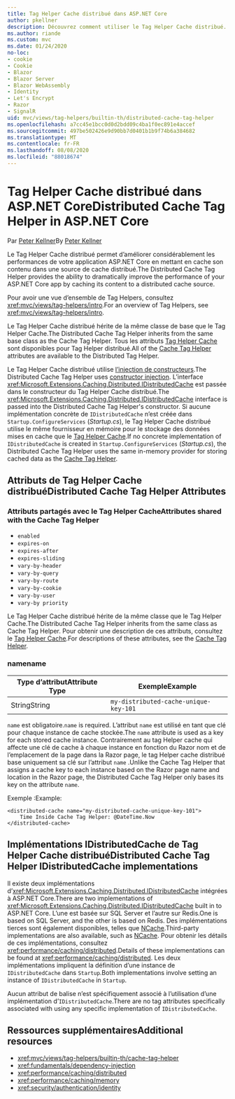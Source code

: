 ```yaml
---
title: Tag Helper Cache distribué dans ASP.NET Core
author: pkellner
description: Découvrez comment utiliser le Tag Helper Cache distribué.
ms.author: riande
ms.custom: mvc
ms.date: 01/24/2020
no-loc:
- cookie
- Cookie
- Blazor
- Blazor Server
- Blazor WebAssembly
- Identity
- Let's Encrypt
- Razor
- SignalR
uid: mvc/views/tag-helpers/builtin-th/distributed-cache-tag-helper
ms.openlocfilehash: a7cc45e1bcc0d0d2bdd09c4ba1f0ec891e4accef
ms.sourcegitcommit: 497be502426e9d90bb7d0401b1b9f74b6a384682
ms.translationtype: MT
ms.contentlocale: fr-FR
ms.lasthandoff: 08/08/2020
ms.locfileid: "88018674"
---
```

# <a name="distributed-cache-tag-helper-in-aspnet-core"></a><span data-ttu-id="a763a-103">Tag Helper Cache distribué dans ASP.NET Core</span><span class="sxs-lookup"><span data-stu-id="a763a-103">Distributed Cache Tag Helper in ASP.NET Core</span></span>

<span data-ttu-id="a763a-104">Par [Peter Kellner](https://peterkellner.net)</span><span class="sxs-lookup"><span data-stu-id="a763a-104">By [Peter Kellner](https://peterkellner.net)</span></span>

<span data-ttu-id="a763a-105">Le Tag Helper Cache distribué permet d’améliorer considérablement les performances de votre application ASP.NET Core en mettant en cache son contenu dans une source de cache distribué.</span><span class="sxs-lookup"><span data-stu-id="a763a-105">The Distributed Cache Tag Helper provides the ability to dramatically improve the performance of your ASP.NET Core app by caching its content to a distributed cache source.</span></span>

<span data-ttu-id="a763a-106">Pour avoir une vue d’ensemble de Tag Helpers, consultez <xref:mvc/views/tag-helpers/intro>.</span><span class="sxs-lookup"><span data-stu-id="a763a-106">For an overview of Tag Helpers, see <xref:mvc/views/tag-helpers/intro>.</span></span>

<span data-ttu-id="a763a-107">Le Tag Helper Cache distribué hérite de la même classe de base que le Tag Helper Cache.</span><span class="sxs-lookup"><span data-stu-id="a763a-107">The Distributed Cache Tag Helper inherits from the same base class as the Cache Tag Helper.</span></span> <span data-ttu-id="a763a-108">Tous les attributs [Tag Helper Cache](xref:mvc/views/tag-helpers/builtin-th/cache-tag-helper) sont disponibles pour Tag Helper distribué.</span><span class="sxs-lookup"><span data-stu-id="a763a-108">All of the [Cache Tag Helper](xref:mvc/views/tag-helpers/builtin-th/cache-tag-helper) attributes are available to the Distributed Tag Helper.</span></span>

<span data-ttu-id="a763a-109">Le Tag Helper Cache distribué utilise [l’injection de constructeurs](xref:fundamentals/dependency-injection#constructor-injection-behavior).</span><span class="sxs-lookup"><span data-stu-id="a763a-109">The Distributed Cache Tag Helper uses [constructor injection](xref:fundamentals/dependency-injection#constructor-injection-behavior).</span></span> <span data-ttu-id="a763a-110">L’interface <xref:Microsoft.Extensions.Caching.Distributed.IDistributedCache> est passée dans le constructeur du Tag Helper Cache distribué.</span><span class="sxs-lookup"><span data-stu-id="a763a-110">The <xref:Microsoft.Extensions.Caching.Distributed.IDistributedCache> interface is passed into the Distributed Cache Tag Helper's constructor.</span></span> <span data-ttu-id="a763a-111">Si aucune implémentation concrète de `IDistributedCache` n’est créée dans `Startup.ConfigureServices` (*Startup.cs*), le Tag Helper Cache distribué utilise le même fournisseur en mémoire pour le stockage des données mises en cache que le [Tag Helper Cache](xref:mvc/views/tag-helpers/builtin-th/cache-tag-helper).</span><span class="sxs-lookup"><span data-stu-id="a763a-111">If no concrete implementation of `IDistributedCache` is created in `Startup.ConfigureServices` (*Startup.cs*), the Distributed Cache Tag Helper uses the same in-memory provider for storing cached data as the [Cache Tag Helper](xref:mvc/views/tag-helpers/builtin-th/cache-tag-helper).</span></span>

## <a name="distributed-cache-tag-helper-attributes"></a><span data-ttu-id="a763a-112">Attributs de Tag Helper Cache distribué</span><span class="sxs-lookup"><span data-stu-id="a763a-112">Distributed Cache Tag Helper Attributes</span></span>

### <a name="attributes-shared-with-the-cache-tag-helper"></a><span data-ttu-id="a763a-113">Attributs partagés avec le Tag Helper Cache</span><span class="sxs-lookup"><span data-stu-id="a763a-113">Attributes shared with the Cache Tag Helper</span></span>

* `enabled`
* `expires-on`
* `expires-after`
* `expires-sliding`
* `vary-by-header`
* `vary-by-query`
* `vary-by-route`
* `vary-by-cookie`
* `vary-by-user`
* `vary-by priority`

<span data-ttu-id="a763a-114">Le Tag Helper Cache distribué hérite de la même classe que le Tag Helper Cache.</span><span class="sxs-lookup"><span data-stu-id="a763a-114">The Distributed Cache Tag Helper inherits from the same class as Cache Tag Helper.</span></span> <span data-ttu-id="a763a-115">Pour obtenir une description de ces attributs, consultez le [Tag Helper Cache](xref:mvc/views/tag-helpers/builtin-th/cache-tag-helper).</span><span class="sxs-lookup"><span data-stu-id="a763a-115">For descriptions of these attributes, see the [Cache Tag Helper](xref:mvc/views/tag-helpers/builtin-th/cache-tag-helper).</span></span>

### <a name="name"></a><span data-ttu-id="a763a-116">name</span><span class="sxs-lookup"><span data-stu-id="a763a-116">name</span></span>

| <span data-ttu-id="a763a-117">Type d’attribut</span><span class="sxs-lookup"><span data-stu-id="a763a-117">Attribute Type</span></span> | <span data-ttu-id="a763a-118">Exemple</span><span class="sxs-lookup"><span data-stu-id="a763a-118">Example</span></span>                               |
| -------------- | ------------------------------------- |
| <span data-ttu-id="a763a-119">String</span><span class="sxs-lookup"><span data-stu-id="a763a-119">String</span></span>         | `my-distributed-cache-unique-key-101` |

<span data-ttu-id="a763a-120">`name` est obligatoire.</span><span class="sxs-lookup"><span data-stu-id="a763a-120">`name` is required.</span></span> <span data-ttu-id="a763a-121">L’attribut `name` est utilisé en tant que clé pour chaque instance de cache stockée.</span><span class="sxs-lookup"><span data-stu-id="a763a-121">The `name` attribute is used as a key for each stored cache instance.</span></span> <span data-ttu-id="a763a-122">Contrairement au tag Helper cache qui affecte une clé de cache à chaque instance en fonction du Razor nom et de l’emplacement de la page dans la Razor page, le tag Helper cache distribué base uniquement sa clé sur l’attribut `name` .</span><span class="sxs-lookup"><span data-stu-id="a763a-122">Unlike the Cache Tag Helper that assigns a cache key to each instance based on the Razor page name and location in the Razor page, the Distributed Cache Tag Helper only bases its key on the attribute `name`.</span></span>

<span data-ttu-id="a763a-123">Exemple :</span><span class="sxs-lookup"><span data-stu-id="a763a-123">Example:</span></span>

```cshtml
<distributed-cache name="my-distributed-cache-unique-key-101">
    Time Inside Cache Tag Helper: @DateTime.Now
</distributed-cache>
```

## <a name="distributed-cache-tag-helper-idistributedcache-implementations"></a><span data-ttu-id="a763a-124">Implémentations IDistributedCache de Tag Helper Cache distribué</span><span class="sxs-lookup"><span data-stu-id="a763a-124">Distributed Cache Tag Helper IDistributedCache implementations</span></span>

<span data-ttu-id="a763a-125">Il existe deux implémentations d’<xref:Microsoft.Extensions.Caching.Distributed.IDistributedCache> intégrées à ASP.NET Core.</span><span class="sxs-lookup"><span data-stu-id="a763a-125">There are two implementations of <xref:Microsoft.Extensions.Caching.Distributed.IDistributedCache> built in to ASP.NET Core.</span></span> <span data-ttu-id="a763a-126">L’une est basée sur SQL Server et l’autre sur Redis.</span><span class="sxs-lookup"><span data-stu-id="a763a-126">One is based on SQL Server, and the other is based on Redis.</span></span> <span data-ttu-id="a763a-127">Des implémentations tierces sont également disponibles, telles que [NCache](http://www.alachisoft.com/ncache/aspnet-core-idistributedcache-ncache.html).</span><span class="sxs-lookup"><span data-stu-id="a763a-127">Third-party implementations are also available, such as [NCache](http://www.alachisoft.com/ncache/aspnet-core-idistributedcache-ncache.html).</span></span> <span data-ttu-id="a763a-128">Pour obtenir les détails de ces implémentations, consultez <xref:performance/caching/distributed>.</span><span class="sxs-lookup"><span data-stu-id="a763a-128">Details of these implementations can be found at <xref:performance/caching/distributed>.</span></span> <span data-ttu-id="a763a-129">Les deux implémentations impliquent la définition d’une instance de `IDistributedCache` dans `Startup`.</span><span class="sxs-lookup"><span data-stu-id="a763a-129">Both implementations involve setting an instance of `IDistributedCache` in `Startup`.</span></span>

<span data-ttu-id="a763a-130">Aucun attribut de balise n’est spécifiquement associé à l’utilisation d’une implémentation d’`IDistributedCache`.</span><span class="sxs-lookup"><span data-stu-id="a763a-130">There are no tag attributes specifically associated with using any specific implementation of `IDistributedCache`.</span></span>

## <a name="additional-resources"></a><span data-ttu-id="a763a-131">Ressources supplémentaires</span><span class="sxs-lookup"><span data-stu-id="a763a-131">Additional resources</span></span>

* <xref:mvc/views/tag-helpers/builtin-th/cache-tag-helper>
* <xref:fundamentals/dependency-injection>
* <xref:performance/caching/distributed>
* <xref:performance/caching/memory>
* <xref:security/authentication/identity>
